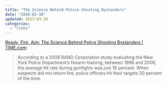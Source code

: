 ```yaml
---
title: "The Science Behind Police Shooting Bystanders"
date: "2018-02-18"
updated: 2023-03-26
categories:
  - "links"
---
```


[Ready, Fire, Aim: The Science Behind Police Shooting Bystanders | TIME.com](https://nation.time.com/2013/09/16/ready-fire-aim-the-science-behind-police-shooting-bystanders/):

> According to a 2008 RAND Corporation study evaluating the New York Police Department’s firearm training, between 1998 and 2006, the average hit rate during gunfights was just 18 percent. When suspects did not return fire, police officers hit their targets 30 percent of the time.
